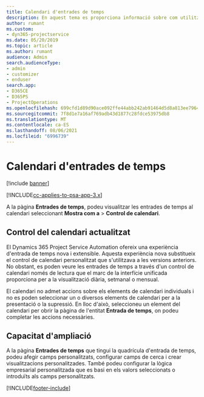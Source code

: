 ```yaml
---
title: Calendari d'entrades de temps
description: En aquest tema es proporciona informació sobre com utilitzar el calendari d'entrades de temps.
author: rumant
ms.custom:
- dyn365-projectservice
ms.date: 05/20/2019
ms.topic: article
ms.author: rumant
audience: Admin
search.audienceType:
- admin
- customizer
- enduser
search.app:
- D365CE
- D365PS
- ProjectOperations
ms.openlocfilehash: 699cfd1d89d90ace092ffe44abb242ab91464d5d8a813ee7964e923abe245d21
ms.sourcegitcommit: 7f8d1e7a16af769adb43d1877c28fdce53975db8
ms.translationtype: MT
ms.contentlocale: ca-ES
ms.lasthandoff: 08/06/2021
ms.locfileid: "6996739"
---
```

# <a name="time-entry-calendar"></a>Calendari d'entrades de temps

[!include [banner](../includes/psa-now-project-operations.md)]

[!INCLUDE[cc-applies-to-psa-app-3.x](../includes/cc-applies-to-psa-app-3x.md)]

A la pàgina **Entrades de temps**, podeu visualitzar les entrades de temps al calendari seleccionant **Mostra com a** \> **Control de calendari**.

## <a name="updated-calendar-control"></a>Control del calendari actualitzat

El Dynamics 365 Project Service Automation ofereix una experiència d'entrada de temps nova i extensible. Aquesta experiència nova substitueix el control de calendari personalitzat que s'utilitzava a les versions anteriors. No obstant, es poden veure les entrades de temps a través d'un control de calendari només de lectura que el marc de la interfície unificada proporciona per a la visualització diària, setmanal o mensual.

El calendari no admet accions sobre els elements de calendari individuals i no es poden seleccionar un o diversos elements de calendari per a la presentació o la supressió. En lloc d'això, seleccioneu un element del calendari per obrir la pàgina de l'entitat **Entrada de temps**, on podeu completar les accions necessàries.

## <a name="extensibility"></a>Capacitat d'ampliació

A la pàgina **Entrades de temps** que tingui la quadrícula d'entrada de temps, podeu afegir camps personalitzats, configurar camps de cerca i crear visualitzacions personalitzades. També podeu configurar la lògica empresarial personalitzada que es basi en els valors seleccionats o introduïts als camps personalitzats.


[!INCLUDE[footer-include](../includes/footer-banner.md)]